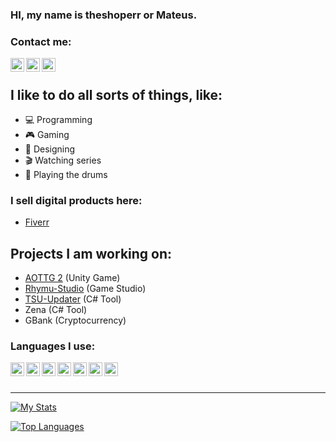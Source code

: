 ### HI, my name is theshoperr or Mateus.

### Contact me:

[<img align="left" alt="theshoperr#8074" width="22px" src="https://img.icons8.com/color/48/000000/discord-new-logo.png"/>][discord]
[<img align="left" alt="MGArtDZN" width="22px" src="https://img.icons8.com/color/48/000000/youtube-play.png" />][youtube]
[<img align="left" alt="Mat11godinho@hotmail.com" width="22px" src="https://img.icons8.com/color/48/000000/ms-outlook.png" />][email]

<br />

## I like to do all sorts of things, like:
- 💻 Programming
- 🎮 Gaming
- 🎨 Designing
- 🎬 Watching series
- 🥁 Playing the drums

### I sell digital products here:
- [Fiverr][Click]

## Projects I am working on:
- [AOTTG 2][aottg2] (Unity Game)
- [Rhymu-Studio][rhymu] (Game Studio)
- [TSU-Updater][tsu] (C# Tool)
- Zena (C# Tool)
- GBank (Cryptocurrency)

### Languages I use:

<img align="left" alt="C#" width="22px" src="https://img.icons8.com/color/48/000000/c-sharp-logo.png" />
<img align="left" alt="Javascript" width="22px" src="https://img.icons8.com/color/48/000000/javascript--v1.png" />
<img align="left" alt="HTML" width="22px" src="https://img.icons8.com/color/48/000000/html-5.png" />
<img align="left" alt="PHP" width="22px" src="https://img.icons8.com/offices/30/000000/php-logo.png" />
<img align="left" alt="CSS" width="22px" src="https://img.icons8.com/color/48/000000/css3.png" />
<img align="left" alt="SASS" width="22px" src="https://img.icons8.com/color/48/000000/sass.png" />
<img align="left" alt="MySQL" width="22px" src="https://img.icons8.com/fluency/48/000000/mysql-logo.png" />

<br />
<br />

---

[![My Stats](https://github-readme-stats.vercel.app/api?username=theshoperr&show_icons=true&theme=merko&hide_title=true&include_all_commits=true&count_private=true)](https://github.com/anuraghazra/github-readme-stats)


[![Top Languages](https://github-readme-stats.vercel.app/api/top-langs/?username=theshoperr&layout=compact)](https://github.com/anuraghazra/github-readme-stats)



[Click]: https://www.fiverr.com/theshoperr12
[youtube]: https://www.youtube.com/MGArtDZN
[aottg2]: https://github.com/AoTTG-2/AoTTG-2
[rhymu]: https://gamejolt.com/@Rhymu
[tsu]: https://theshoperr.itch.io/tsu
[discord]: https://discord.com
[email]: https://raw.githubusercontent.com/theshoperr/theshoperr/master/email.txt